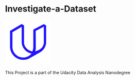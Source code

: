 # Investigate-a-Dataset

![Udacity](Images/udacity.png)

This Project is a part of the Udacity Data Analysis Nanodegree
